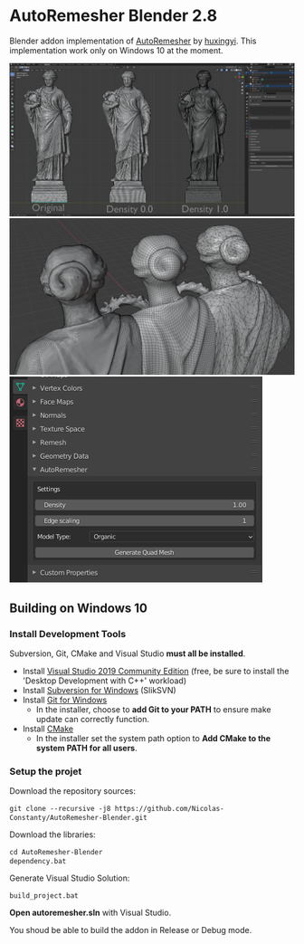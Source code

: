 # AutoRemesher Blender 2.8

Blender addon implementation of [AutoRemesher](https://github.com/huxingyi/autoremesher) by [huxingyi](https://github.com/huxingyi).
This implementation work only on Windows 10 at the moment.

![](https://raw.githubusercontent.com/Nicolas-Constanty/AutoRemesher-Blender/master/screenshots/00.PNG)
![](https://raw.githubusercontent.com/Nicolas-Constanty/AutoRemesher-Blender/master/screenshots/04.PNG)
![](https://raw.githubusercontent.com/Nicolas-Constanty/AutoRemesher-Blender/master/screenshots/03.PNG)

## Building on Windows 10

### Install Development Tools
Subversion, Git, CMake and Visual Studio **must all be installed**.

* Install [Visual Studio 2019 Community Edition](https://visualstudio.microsoft.com/) (free, be sure to install the 'Desktop Development with C++' workload)
* Install [Subversion for Windows](http://www.sliksvn.com/en/download) (SlikSVN)
* Install [Git for Windows](https://gitforwindows.org/)
  * In the installer, choose to **add Git to your PATH** to ensure make update can correctly function.
* Install [CMake](http://cmake.org/)
  * In the installer set the system path option to **Add CMake to the system PATH for all users**.

### Setup the projet

Download the repository sources:

```
git clone --recursive -j8 https://github.com/Nicolas-Constanty/AutoRemesher-Blender.git
```
Download the libraries:
```
cd AutoRemesher-Blender
dependency.bat
```
Generate Visual Studio Solution:
```
build_project.bat
```

**Open autoremesher.sln** with Visual Studio.

You shoud be able to build the addon in Release or Debug mode.
